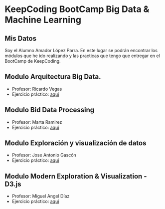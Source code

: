 # KeepCoding BootCamp Big Data & Machine Learning

## Mis Datos
Soy el Alumno Amador López Parra. En este lugar se podrán encontrar los módulos que he ido realizando y las practicas que tengo que entregar en el BootCamp de KeepCoding.

## Modulo Arquitectura Big Data.

- Profesor: Ricardo Vegas
- Ejercicio práctico: [aquí](https://github.com/amadorsoy/keepCodingBootCampBDML/tree/master/bigdataarchitecture)

## Modulo Bid Data Processing
- Profesor: Marta Ramirez
- Ejercicio práctico: [aquí](https://github.com/amadorsoy/keepCodingBootCampBDML/tree/master/bigdataprocessing)

## Modulo Exploración y visualización de datos
- Profesor: Jose Antonio Gascón
- Ejercicio práctico: [aquí](https://github.com/amadorsoy/keepCodingBootCampBDML/tree/master/visualizaciondatostableau)

## Modulo Modern Exploration & Visualization - D3.js
- Profesor: Miguel Angel Díaz
- Ejercicio práctico: [aquí](https://github.com/amadorsoy/keepCodingBootCampBDML/tree/master/modernvisualization)

